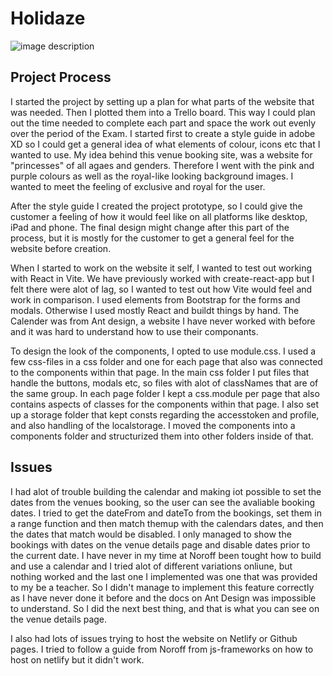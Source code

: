 # Holidaze

![image description](main/holidaze_promo_image.png)


## Project Process

I started the project by setting up a plan for what parts of the website that was needed. Then I plotted them into a Trello board. This way I could plan out the time needed to complete each part and space the work out evenly over the period of the Exam.
I started first to create a style guide in adobe XD so I could get a general idea of what elements of colour, icons etc that I wanted to use. My idea behind this venue booking site, was a website for "princesses" of all agaes and genders. Therefore I went with the pink and purple colours as well as the royal-like looking background images. I wanted to meet the feeling of exclusive and royal for the user.

After the style guide I created the project prototype, so I could give the customer a feeling of how it would feel like on all platforms like desktop, iPad and phone. The final design might change after this part of the process, but it is mostly for the customer to get a general feel for the website before creation.

When I started to work on the website it self, I wanted to test out working with React in Vite. We have previously worked with create-react-app but I felt there were alot of lag, so I wanted to test out how Vite would feel and work in comparison. I used elements from Bootstrap for the forms and modals. Otherwise I used mostly React and buildt things by hand. The Calender was from Ant design, a website I have never worked with before and it was hard to understand how to use their componants. 

To design the look of the components, I opted to use module.css. I used a few css-files in a css folder and one for each page that also was connected to the components within that page. In the main css folder I put files that handle the buttons, modals etc, so files with alot of classNames that are of the same group. In each page folder I kept a css.module per page that also contains aspects of classes for the components within that page.
I also set up a storage folder that kept consts regarding the accesstoken and profile, and also handling of the localstorage.
I moved the components into a components folder and structurized them into other folders inside of that.


## Issues

I had alot of trouble building the calendar and making iot possible to set the dates from the venues booking, so the user can see the avaliable booking dates. I tried to get the dateFrom and dateTo from the bookings, set them in a range function and then match themup with the calendars dates, and then the dates that match would be disabled. I only managed to show the bookings with dates on the venue details page and disable dates prior to the current date. I have never in my time at Noroff been tought how to build and use a calendar and I tried alot of different variations onliune, but nothing worked and the last one I implemented was one that was provided to my be a teacher. So I didn't manage to implement this feature correctly as I have never done it before and the docs on Ant Design was impossible to understand. So I did the next best thing, and that is what you can see on the venue details page.

I also had lots of issues trying to host the website on Netlify or Github pages. I tried to follow a guide from Noroff from js-frameworks on how to host on netlify but it didn't work.

